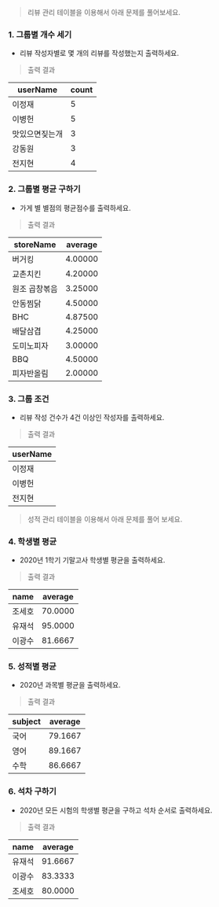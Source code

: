 > 리뷰 관리 테이블을 이용해서 아래 문제를 풀어보세요. 

### 1. 그룹별 개수 세기

* 리뷰 작성자별로 몇 개의 리뷰를 작성했는지 출력하세요. 

> 출력 결과
  
|userName|count|
|---|---|
|이정재|5|
|이병헌|5|
|맛있으면짖는개|3|
|강동원|3|
|전지현|4|

### 2. 그룹별 평균 구하기

* 가게 별 별점의 평균점수를 출력하세요. 

> 출력 결과
  
|storeName|average|
|---|---|
|버거킹|	4.00000|
|교촌치킨|	4.20000|
|원조 곱창볶음|	3.25000|
|안동찜닭|	4.50000|
|BHC|	4.87500|
|배달삼겹|	4.25000|
|도미노피자|	3.00000|
|BBQ|4.50000|
|피자반올림	|2.00000|

### 3. 그룹 조건 

* 리뷰 작성 건수가 4건 이상인 작성자를 출력하세요. 

> 출력 결과
  
|userName|
|---|
|이정재|
|이병헌|
|전지현|

> 성적 관리 테이블을 이용해서 아래 문제를 풀어 보세요. 

### 4. 학생별 평균

* 2020년 1학기 기말고사 학생별 평균을 출력하세요. 

> 출력 결과
  
|name|average|
|---|---|
|조세호|70.0000|
|유재석|95.0000|
|이광수|81.6667|

### 5. 성적별 평균

* 2020년 과목별 평균을 출력하세요. 

> 출력 결과
  
|subject|average|
|---|---|
|국어|	79.1667|
|영어|	89.1667|
|수학|	86.6667|

### 6. 석차 구하기 

* 2020년 모든 시험의 학생별 평균을 구하고 석차 순서로 출력하세요. 

> 출력 결과
  
|name|average|
|---|---|
|유재석|	91.6667|
|이광수|	83.3333|
|조세호|	80.0000|